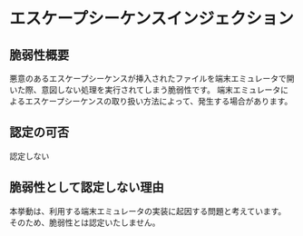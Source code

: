 # エスケープシーケンスインジェクション

## 脆弱性概要

悪意のあるエスケープシーケンスが挿入されたファイルを端末エミュレータで開いた際、意図しない処理を実行されてしまう脆弱性です。
端末エミュレータによるエスケープシーケンスの取り扱い方法によって、発生する場合があります。

## 認定の可否

認定しない

## 脆弱性として認定しない理由

本挙動は、利用する端末エミュレータの実装に起因する問題と考えています。  
そのため、脆弱性とは認定いたしません。
